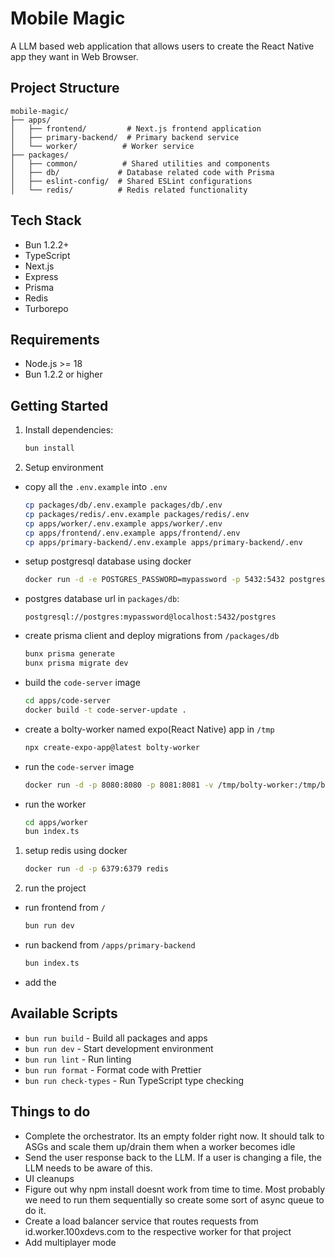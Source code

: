 # Mobile Magic

A LLM based web application that allows users to create the React Native app they want in Web Browser.

## Project Structure

```
mobile-magic/
├── apps/
│   ├── frontend/         # Next.js frontend application
│   ├── primary-backend/  # Primary backend service
│   └── worker/          # Worker service
├── packages/
│   ├── common/          # Shared utilities and components
│   ├── db/             # Database related code with Prisma
│   ├── eslint-config/  # Shared ESLint configurations
│   └── redis/          # Redis related functionality
```

## Tech Stack
- Bun 1.2.2+
- TypeScript
- Next.js
- Express
- Prisma
- Redis
- Turborepo

## Requirements
- Node.js >= 18
- Bun 1.2.2 or higher


## Getting Started

1. Install dependencies:
   ```bash
   bun install
   ```

2. Setup environment 
- copy all the `.env.example` into `.env`
   ```bash
   cp packages/db/.env.example packages/db/.env
   cp packages/redis/.env.example packages/redis/.env
   cp apps/worker/.env.example apps/worker/.env
   cp apps/frontend/.env.example apps/frontend/.env
   cp apps/primary-backend/.env.example apps/primary-backend/.env
   ```
- setup postgresql database using docker
   ```bash
   docker run -d -e POSTGRES_PASSWORD=mypassword -p 5432:5432 postgres
   ```
- postgres database url in `packages/db`: 
   ```
   postgresql://postgres:mypassword@localhost:5432/postgres
   ```
- create prisma client and deploy migrations from `/packages/db`
   ```bash
   bunx prisma generate
   bunx prisma migrate dev
   ```

- build the `code-server` image
  ```bash
  cd apps/code-server
  docker build -t code-server-update .
  ```

- create a bolty-worker named expo(React Native) app in `/tmp`
  ```bash
  npx create-expo-app@latest bolty-worker
  ```

- run the `code-server` image
  ```bash
  docker run -d -p 8080:8080 -p 8081:8081 -v /tmp/bolty-worker:/tmp/bolty-worker code-server-update
  ```

- run the worker
  ```bash
  cd apps/worker
  bun index.ts
  ```


1. setup redis using docker
   ```bash
   docker run -d -p 6379:6379 redis
   ```

2. run the project
- run frontend from `/`
   ```bash
   bun run dev
   ```
- run backend from `/apps/primary-backend`
   ```bash
   bun index.ts
   ```

- add the 

## Available Scripts
- `bun run build` - Build all packages and apps
- `bun run dev` - Start development environment
- `bun run lint` - Run linting
- `bun run format` - Format code with Prettier
- `bun run check-types` - Run TypeScript type checking

## Things to do
 - Complete the orchestrator. Its an empty folder right now. It should talk to ASGs and scale them up/drain them when a worker becomes idle
 - Send the user response back to the LLM. If a user is changing a file, the LLM needs to be aware of this. 
 - UI cleanups
 - Figure out why npm install doesnt work from time to time. Most probably we need to run them sequentially so create some sort of async queue to do it.
- Create a load balancer service that routes requests from id.worker.100xdevs.com to the respective worker for that project
- Add multiplayer mode